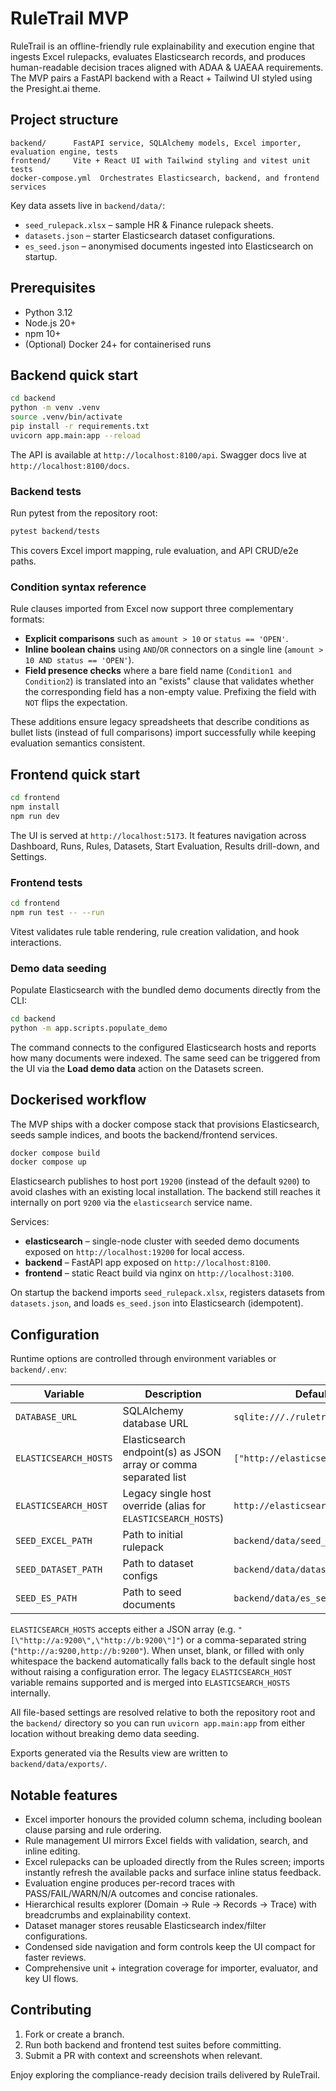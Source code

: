 # RuleTrail MVP

RuleTrail is an offline-friendly rule explainability and execution engine that ingests Excel rulepacks, evaluates Elasticsearch
records, and produces human-readable decision traces aligned with ADAA & UAEAA requirements. The MVP pairs a FastAPI backend with a
React + Tailwind UI styled using the Presight.ai theme.

## Project structure

```
backend/      FastAPI service, SQLAlchemy models, Excel importer, evaluation engine, tests
frontend/     Vite + React UI with Tailwind styling and vitest unit tests
docker-compose.yml  Orchestrates Elasticsearch, backend, and frontend services
```

Key data assets live in `backend/data/`:

- `seed_rulepack.xlsx` – sample HR & Finance rulepack sheets.
- `datasets.json` – starter Elasticsearch dataset configurations.
- `es_seed.json` – anonymised documents ingested into Elasticsearch on startup.

## Prerequisites

- Python 3.12
- Node.js 20+
- npm 10+
- (Optional) Docker 24+ for containerised runs

## Backend quick start

```bash
cd backend
python -m venv .venv
source .venv/bin/activate
pip install -r requirements.txt
uvicorn app.main:app --reload
```

The API is available at `http://localhost:8100/api`. Swagger docs live at `http://localhost:8100/docs`.

### Backend tests

Run pytest from the repository root:

```bash
pytest backend/tests
```

This covers Excel import mapping, rule evaluation, and API CRUD/e2e paths.

### Condition syntax reference

Rule clauses imported from Excel now support three complementary formats:

- **Explicit comparisons** such as `amount > 10` or `status == 'OPEN'`.
- **Inline boolean chains** using `AND`/`OR` connectors on a single line (`amount > 10 AND status == 'OPEN'`).
- **Field presence checks** where a bare field name (`Condition1 and Condition2`) is translated into an "exists" clause that validates whether the corresponding field has a non-empty value. Prefixing the field with `NOT` flips the expectation.

These additions ensure legacy spreadsheets that describe conditions as bullet lists (instead of full comparisons) import successfully while keeping evaluation semantics consistent.

## Frontend quick start

```bash
cd frontend
npm install
npm run dev
```

The UI is served at `http://localhost:5173`. It features navigation across Dashboard, Runs, Rules, Datasets, Start Evaluation,
Results drill-down, and Settings.

### Frontend tests

```bash
cd frontend
npm run test -- --run
```

Vitest validates rule table rendering, rule creation validation, and hook interactions.

### Demo data seeding

Populate Elasticsearch with the bundled demo documents directly from the CLI:

```bash
cd backend
python -m app.scripts.populate_demo
```

The command connects to the configured Elasticsearch hosts and reports how many documents were indexed. The same seed can be
triggered from the UI via the **Load demo data** action on the Datasets screen.

## Dockerised workflow

The MVP ships with a docker compose stack that provisions Elasticsearch, seeds sample indices, and boots the backend/frontend
services.

```bash
docker compose build
docker compose up
```

Elasticsearch publishes to host port `19200` (instead of the default `9200`) to avoid clashes with an existing local
installation. The backend still reaches it internally on port `9200` via the `elasticsearch` service name.

Services:

- **elasticsearch** – single-node cluster with seeded demo documents exposed on `http://localhost:19200` for local access.
- **backend** – FastAPI app exposed on `http://localhost:8100`.
- **frontend** – static React build via nginx on `http://localhost:3100`.

On startup the backend imports `seed_rulepack.xlsx`, registers datasets from `datasets.json`, and loads `es_seed.json` into
Elasticsearch (idempotent).

## Configuration

Runtime options are controlled through environment variables or `backend/.env`:

| Variable | Description | Default |
|----------|-------------|---------|
| `DATABASE_URL` | SQLAlchemy database URL | `sqlite:///./ruletrail.db` |
| `ELASTICSEARCH_HOSTS` | Elasticsearch endpoint(s) as JSON array or comma separated list | `["http://elasticsearch:9200"]` |
| `ELASTICSEARCH_HOST` | Legacy single host override (alias for `ELASTICSEARCH_HOSTS`) | `http://elasticsearch:9200` |
| `SEED_EXCEL_PATH` | Path to initial rulepack | `backend/data/seed_rulepack.xlsx` |
| `SEED_DATASET_PATH` | Path to dataset configs | `backend/data/datasets.json` |
| `SEED_ES_PATH` | Path to seed documents | `backend/data/es_seed.json` |

`ELASTICSEARCH_HOSTS` accepts either a JSON array (e.g. `"[\"http://a:9200\",\"http://b:9200\"]"`) or a comma-separated
string (`"http://a:9200,http://b:9200"`). When unset, blank, or filled with only whitespace the backend automatically falls back
to the default single host without raising a configuration error. The legacy `ELASTICSEARCH_HOST` variable remains supported and
is merged into `ELASTICSEARCH_HOSTS` internally.

All file-based settings are resolved relative to both the repository root and the `backend/` directory so you can run
`uvicorn app.main:app` from either location without breaking demo data seeding.

Exports generated via the Results view are written to `backend/data/exports/`.

## Notable features

- Excel importer honours the provided column schema, including boolean clause parsing and rule ordering.
- Rule management UI mirrors Excel fields with validation, search, and inline editing.
- Excel rulepacks can be uploaded directly from the Rules screen; imports instantly refresh the available packs and surface
  inline status feedback.
- Evaluation engine produces per-record traces with PASS/FAIL/WARN/N/A outcomes and concise rationales.
- Hierarchical results explorer (Domain → Rule → Records → Trace) with breadcrumbs and explainability context.
- Dataset manager stores reusable Elasticsearch index/filter configurations.
- Condensed side navigation and form controls keep the UI compact for faster reviews.
- Comprehensive unit + integration coverage for importer, evaluator, and key UI flows.

## Contributing

1. Fork or create a branch.
2. Run both backend and frontend test suites before committing.
3. Submit a PR with context and screenshots when relevant.

Enjoy exploring the compliance-ready decision trails delivered by RuleTrail.
